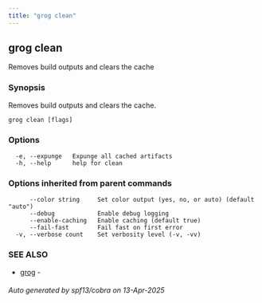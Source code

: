 ```yaml
---
title: "grog clean"
---
```


## grog clean

Removes build outputs and clears the cache

### Synopsis

Removes build outputs and clears the cache.

```
grog clean [flags]
```

### Options

```
  -e, --expunge   Expunge all cached artifacts
  -h, --help      help for clean
```

### Options inherited from parent commands

```
      --color string     Set color output (yes, no, or auto) (default "auto")
      --debug            Enable debug logging
      --enable-caching   Enable caching (default true)
      --fail-fast        Fail fast on first error
  -v, --verbose count    Set verbosity level (-v, -vv)
```

### SEE ALSO

- [grog](/reference/cli/grog/) -

###### Auto generated by spf13/cobra on 13-Apr-2025
